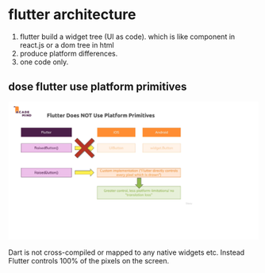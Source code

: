# flutter architecture

1. flutter build a widget tree (UI as code). which is like component in react.js or a dom tree in html
2. produce platform differences.
3. one code only.

## dose flutter use platform primitives

![dose flutter use platform primitives](./assets/images/flutter-platform-primitives.png)

Dart is not cross-compiled or mapped to any native widgets etc. Instead Flutter controls 100% of the pixels on the screen.